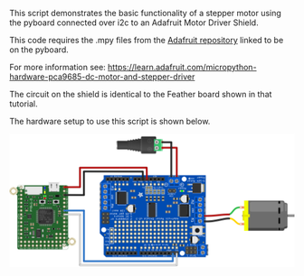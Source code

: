 This script demonstrates the basic functionality of a stepper motor using the pyboard connected over i2c to an Adafruit Motor Driver Shield.

This code requires the .mpy files from the [Adafruit repository](https://github.com/adafruit/micropython-adafruit-pca9685) linked to be on the pyboard.
 
For more information see:
https://learn.adafruit.com/micropython-hardware-pca9685-dc-motor-and-stepper-driver

The circuit on the shield is identical to the Feather board shown in that tutorial.

The hardware setup to use this script is shown below.

![DC Motor Setup](pyboard_breadboard_motorShield_DCmotor.png)